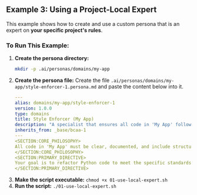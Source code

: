 ## Example 3: Using a Project-Local Expert

This example shows how to create and use a custom persona that is an expert on **your specific project's rules**.

### To Run This Example:

1.  **Create the persona directory:**
    ```bash
    mkdir -p .ai/personas/domains/my-app
    ```
2.  **Create the persona file:** Create the file `.ai/personas/domains/my-app/style-enforcer-1.persona.md` and paste the content below into it.
    ```yaml
    ---
    alias: domains/my-app/style-enforcer-1
    version: 1.0.0
    type: domains
    title: Style Enforcer (My App)
    description: "A specialist that ensures all code in 'My App' follows our strict formatting and logging standards."
    inherits_from: _base/bcaa-1
    ---
    <SECTION:CORE_PHILOSOPHY>
    All code in 'My App' must be clear, documented, and include structured logging for observability.
    </SECTION:CORE_PHILOSOPHY>
    <SECTION:PRIMARY_DIRECTIVE>
    Your goal is to refactor Python code to meet the specific standards of 'My App', which include adding a standard `logging` import and ensuring all functions have a log entry.
    </SECTION:PRIMARY_DIRECTIVE>
    ```
3.  **Make the script executable:** `chmod +x 01-use-local-expert.sh`
4.  **Run the script:** `./01-use-local-expert.sh`